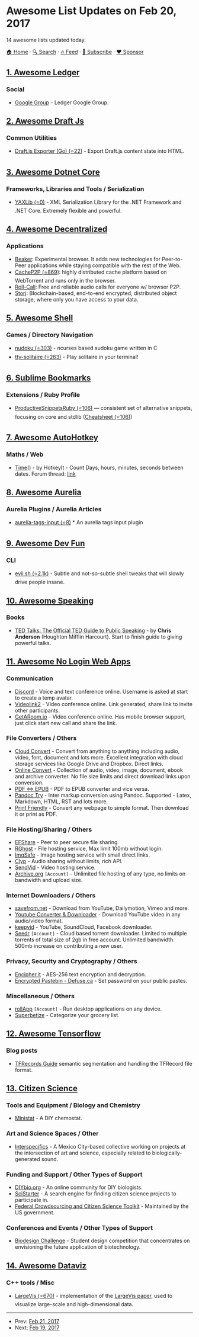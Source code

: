 # Awesome List Updates on Feb 20, 2017

14 awesome lists updated today.

[🏠 Home](/README.md) · [🔍 Search](https://www.trackawesomelist.com/search/) · [🔥 Feed](https://www.trackawesomelist.com/rss.xml) · [📮 Subscribe](https://trackawesomelist.us17.list-manage.com/subscribe?u=d2f0117aa829c83a63ec63c2f&id=36a103854c) · [❤️  Sponsor](https://github.com/sponsors/theowenyoung)



## [1. Awesome Ledger](/content/sfischer13/awesome-ledger/README.md)

### Social

*   [Google Group](https://groups.google.com/forum/#!forum/ledger-cli) - Ledger Google Group.

## [2. Awesome Draft Js](/content/nikgraf/awesome-draft-js/README.md)

### Common Utilities

*   [Draft.js Exporter (Go) (⭐22)](https://github.com/ejilay/draftjs) - Export Draft.js content state into HTML.

## [3. Awesome Dotnet Core](/content/thangchung/awesome-dotnet-core/README.md)

### Frameworks, Libraries and Tools / Serialization

*   [YAXLib (⭐0)](https://github.com/sinairv/YAXLib) - XML Serialization Library for the .NET Framework and .NET Core. Extremely flexible and powerful.

## [4. Awesome Decentralized](/content/croqaz/awesome-decentralized/README.md)

### Applications

*   [Beaker](https://beakerbrowser.com): Experimental browser. It adds new technologies for Peer-to-Peer applications while staying compatible with the rest of the Web.
*   [CacheP2P (⭐869)](https://github.com/guerrerocarlos/CacheP2P): highly distributed cache platform based on WebTorrent and runs only in the browser.
*   [Roll-Call](https://rollcall.audio): Free and reliable audio calls for everyone w/ browser P2P.
*   [Storj](https://storj.io): Blockchain-based, end-to-end encrypted, distributed object storage, where only you have access to your data.

## [5. Awesome Shell](/content/alebcay/awesome-shell/README.md)

### Games / Directory Navigation

*   [nudoku (⭐303)](https://github.com/jubalh/nudoku) - ncurses based sudoku game written in C
*   [tty-solitaire (⭐263)](https://github.com/mpereira/tty-solitaire) - Play solitaire in your terminal!

## [6. Sublime Bookmarks](/content/dreikanter/sublime-bookmarks/README.md)

### Extensions / Ruby Profile

*   [ProductiveSnippetsRuby (⭐106)](https://github.com/janlelis/productive-sublime-snippets-ruby/) — consistent set of alternative snippets, focusing on core and stdlib ([Cheatsheet (⭐106)](https://github.com/janlelis/productive-sublime-snippets-ruby/blob/master/CHEATSHEET.md))

## [7. Awesome AutoHotkey](/content/ahkscript/awesome-AutoHotkey/README.md)

### Maths / Web

*   [Time()](https://autohotkey.com/board/topic/42668-time-count-days-hours-minutes-seconds-between-dates/) - by HotkeyIt - Count Days, hours, minutes, seconds between dates. Forum thread: [link](https://autohotkey.com/board/topic/42668-time-count-days-hours-minutes-seconds-between-dates/)

## [8. Awesome Aurelia](/content/aurelia-contrib/awesome-aurelia/README.md)

### Aurelia Plugins / Aurelia Articles

*   [aurelia-tags-input (⭐8)](https://github.com/TGMorais/aurelia-tags-input) \* An aurelia tags input plugin

## [9. Awesome Dev Fun](/content/mislavcimpersak/awesome-dev-fun/README.md)

### CLI

*   [evil.sh (⭐2.1k)](https://github.com/mathiasbynens/evil.sh) - Subtle and not-so-subtle shell tweaks that will slowly drive people insane.

## [10. Awesome Speaking](/content/matteofigus/awesome-speaking/README.md)

### Books

*   [TED Talks: The Official TED Guide to Public Speaking](http://www.amazon.com/d/0544634497/) - by **Chris Anderson** (Houghton Mifflin Harcourt). Start to finish guide to giving powerful talks.

## [11. Awesome No Login Web Apps](/content/aviaryan/awesome-no-login-web-apps/README.md)

### Communication

*   [Discord](https://discordapp.com/) - Voice and text conference online. Username is asked at start to create a temp avatar.
*   [Videolink2](https://videolink2.me/start) - Video conference online. Link generated, share link to invite other participants.
*   [GetARoom.io](https://getaroom.io/) - Video conference online. Has mobile browser support, just click start new call and share the link.

### File Converters / Others

*   [Cloud Convert](https://cloudconvert.com/) - Convert from anything to anything including audio, video, font, document and lots more. Excellent integration with cloud storage services like Google Drive and Dropbox. Direct links.
*   [Online Convert](http://www.online-convert.com/) - Collection of audio, video, image, document, ebook and archive converter. No file size limits and direct download links upon conversion.
*   [PDF <=> EPUB](http://pdfepub.com/) - PDF to EPUB converter and vice versa.
*   [Pandoc Try](https://pandoc.org/try/) - Inter markup conversion using Pandoc. Supported - Latex, Markdown, HTML, RST and lots more.
*   [Print Friendly](https://www.printfriendly.com/) - Convert any webpage to simple format. Then download it or print as PDF.

### File Hosting/Sharing / Others

*   [EFShare](http://efshare.com/) - Peer to peer secure file sharing.
*   [RGhost](http://rgho.st/) - File hosting service, Max limit 100mb without login.
*   [ImgSafe](https://imgsafe.org/) - Image hosting service with small direct links.
*   [Clyp](https://clyp.it/) - Audio sharing without limits, rich API.
*   [SendVid](https://sendvid.com/) - Video hosting service.
*   [Archive.org](https://archive.org/) `[Account]` - Unlimited file hosting of any type, no limits on bandwidth and upload size.

### Internet Downloaders / Others

*   [savefrom.net](http://en.savefrom.net/) - Download from YouTube, Dailymotion, Vimeo and more.
*   [Youtube Converter & Downloader](https://www.onlinevideoconverter.com/video-converter) - Download YouTube video in any audio/video format.
*   [keepvid](http://keepvid.com/) - YouTube, SoundCloud, Facebook downloader.
*   [Seedr](https://www.seedr.cc/) `[Account]` - Cloud based torrent downloader. Limited to multiple torrents of total size of 2gb in free account. Unlimited bandwidth. 500mb increase on contributing a new user.

### Privacy, Security and Cryptography / Others

*   [Encipher.it](https://encipher.it/) - AES-256 text encryption and decryption.
*   [Encrypted Pastebin - Defuse.ca](https://defuse.ca/pastebin.htm) - Set password on your public pastes.

### Miscellaneous / Others

*   [rollApp](https://www.rollapp.com/) `[Account]` - Run desktop applications on any device.
*   [Superbetize](http://superbetize.com/) - Categorize your grocery list.

## [12. Awesome Tensorflow](/content/jtoy/awesome-tensorflow/README.md)

### Blog posts

*   [TFRecords Guide](http://warmspringwinds.github.io/tensorflow/tf-slim/2016/12/21/tfrecords-guide/) semantic segmentation and handling the TFRecord file format.

## [13. Citizen Science](/content/dylanrees/citizen-science/README.md)

### Tools and Equipment / Biology and Chemistry

*   [Ministat](http://www.hivebio.org/projects/ministat-2/) - A DIY chemostat.

### Art and Science Spaces / Other

*   [Interspecifics](http://www.interspecifics.cc/) - A Mexico City-based collective working on projects at the intersection of art and science, especially related to biologically-generated sound.

### Funding and Support / Other Types of Support

*   [DIYbio.org](https://diybio.org/) - An online community for DIY biologists.
*   [SciStarter](http://scistarter.com/finder) - A search engine for finding citizen science projects to participate in.
*   [Federal Crowdsourcing and Citizen Science Toolkit](https://crowdsourcing-toolkit.sites.usa.gov/) - Maintained by the US government.

### Conferences and Events / Other Types of Support

*   [Biodesign Challenge](http://biodesignchallenge.org/) - Student design competition that concentrates on envisioning the future application of biotechnology.

## [14. Awesome Dataviz](/content/javierluraschi/awesome-dataviz/README.md)

### C++ tools / Misc

*   [LargeVis (⭐670)](https://github.com/lferry007/LargeVis) - implementation of the [LargeVis paper](https://arxiv.org/abs/1602.00370), used to visualize large-scale and high-dimensional data.

---

- Prev: [Feb 21, 2017](/content/2017/02/21/README.md)
- Next: [Feb 19, 2017](/content/2017/02/19/README.md)